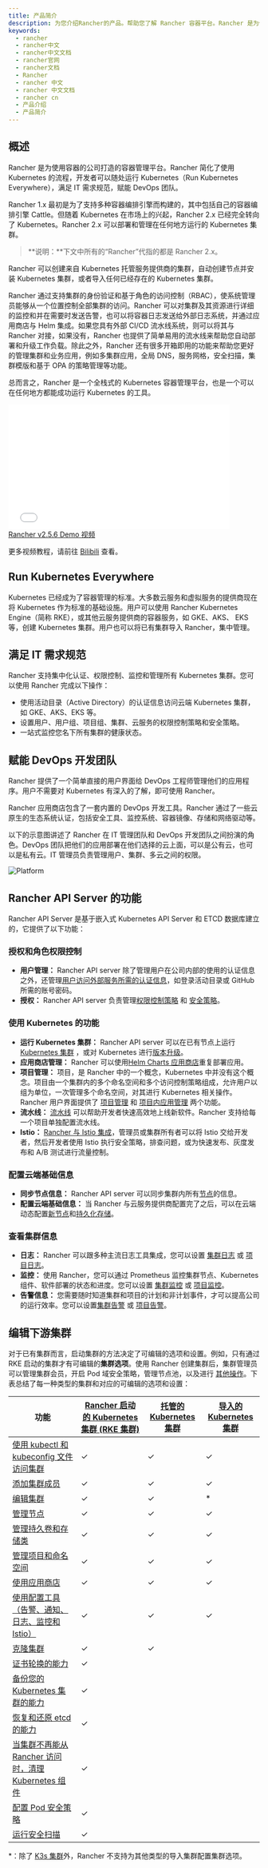 ```yaml
---
title: 产品简介
description: 为您介绍Rancher的产品。帮助您了解 Rancher 容器平台。Rancher 是为使用容器的公司打造的容器管理平台。Rancher 简化了使用 Kubernetes 的流程，开发者可以随处运行 Kubernetes，满足 IT 需求规范，赋能 DevOps 团队。
keywords:
  - rancher
  - rancher中文
  - rancher中文文档
  - rancher官网
  - rancher文档
  - Rancher
  - rancher 中文
  - rancher 中文文档
  - rancher cn
  - 产品介绍
  - 产品简介
---
```


## 概述

Rancher 是为使用容器的公司打造的容器管理平台。Rancher 简化了使用 Kubernetes 的流程，开发者可以随处运行 Kubernetes（Run Kubernetes Everywhere），满足 IT 需求规范，赋能 DevOps 团队。

Rancher 1.x 最初是为了支持多种容器编排引擎而构建的，其中包括自己的容器编排引擎 Cattle。但随着 Kubernetes 在市场上的兴起，Rancher 2.x 已经完全转向了 Kubernetes。Rancher 2.x 可以部署和管理在任何地方运行的 Kubernetes 集群。

> **说明：**下文中所有的“Rancher”代指的都是 Rancher 2.x。

Rancher 可以创建来自 Kubernetes 托管服务提供商的集群，自动创建节点并安装 Kubernetes 集群，或者导入任何已经存在的 Kubernetes 集群。

Rancher 通过支持集群的身份验证和基于角色的访问控制（RBAC），使系统管理员能够从一个位置控制全部集群的访问。Rancher 可以对集群及其资源进行详细的监控和并在需要时发送告警，也可以将容器日志发送给外部日志系统，并通过应用商店与 Helm 集成。如果您具有外部 CI/CD 流水线系统，则可以将其与 Rancher 对接，如果没有，Rancher 也提供了简单易用的流水线来帮助您自动部署和升级工作负载。除此之外，Rancher 还有很多开箱即用的功能来帮助您更好的管理集群和业务应用，例如多集群应用，全局 DNS，服务网格，安全扫描，集群模版和基于 OPA 的策略管理等功能。

总而言之，Rancher 是一个全栈式的 Kubernetes 容器管理平台，也是一个可以在任何地方都能成功运行 Kubernetes 的工具。

<div class="text-center">
<iframe width="444" height="250" src="//player.bilibili.com/player.html?aid=802107543&bvid=BV1Ey4y1E77g&cid=307605166&page=1" scrolling="no" border="0" frameborder="no" framespacing="0" allowfullscreen="true"> </iframe>
</div>
<div class="text-center">
<a href="https://www.bilibili.com/video/BV1Ey4y1E77g"> Rancher v2.5.6 Demo 视频 </a>
</div>

更多视频教程，请前往 [Bilibili](https://space.bilibili.com/430496045/video?tid=0&page=1&keyword=&order=pubdate) 查看。

## Run Kubernetes Everywhere

Kubernetes 已经成为了容器管理的标准。大多数云服务和虚拟服务的提供商现在将 Kubernetes 作为标准的基础设施。用户可以使用 Rancher Kubernetes Engine（简称 RKE），或其他云服务提供商的容器服务，如 GKE、AKS、 EKS 等，创建 Kubernetes 集群。用户也可以将已有集群导入 Rancher，集中管理。

## 满足 IT 需求规范

Rancher 支持集中化认证、权限控制、监控和管理所有 Kubernetes 集群。您可以使用 Rancher 完成以下操作：

- 使用活动目录（Active Directory）的认证信息访问云端 Kubernetes 集群，如 GKE、AKS、EKS 等。
- 设置用户、用户组、项目组、集群、云服务的权限控制策略和安全策略。
- 一站式监控您名下所有集群的健康状态。

## 赋能 DevOps 开发团队

Rancher 提供了一个简单直接的用户界面给 DevOps 工程师管理他们的应用程序。用户不需要对 Kubernetes 有深入的了解，即可使用 Rancher。

Rancher 应用商店包含了一套内置的 DevOps 开发工具。Rancher 通过了一些云原生的生态系统认证，包括安全工具、监控系统、容器镜像、存储和网络驱动等。

以下的示意图讲述了 Rancher 在 IT 管理团队和 DevOps 开发团队之间扮演的角色。DevOps 团队把他们的应用部署在他们选择的云上面，可以是公有云，也可以是私有云。IT 管理员负责管理用户、集群、多云之间的权限。

![Platform](/img/rancher/platform.png)

## Rancher API Server 的功能

Rancher API Server 是基于嵌入式 Kubernetes API Server 和 ETCD 数据库建立的，它提供了以下功能：

### 授权和角色权限控制

- **用户管理：** Rancher API server 除了管理用户在公司内部的使用的认证信息之外，还管理[用户访问外部服务所需的认证信息](/docs/rancher2.5/admin-settings/authentication/_index)，如登录活动目录或 GitHub 所需的账号密码。
- **授权：** Rancher API server 负责管理[权限控制策略](/docs/rancher2.5/admin-settings/rbac/_index) 和 [安全策略](/docs/rancher2.5/admin-settings/pod-security-policies/_index)。

### 使用 Kubernetes 的功能

- **运行 Kubernetes 集群：** Rancher API server 可以在已有节点上运行 [Kubernetes 集群](/docs/rancher2.5/cluster-provisioning/_index) ，或对 Kubernetes 进行[版本升级](/docs/rancher2.5/cluster-admin/upgrading-kubernetes/_index)。
- **应用商店管理：** Rancher 可以使用[Helm Charts 应用商店](/docs/rancher2.5/helm-charts/legacy-catalogs/_index)重复部署应用。
- **项目管理：** 项目，是 Rancher 中的一个概念，Kubernetes 中并没有这个概念。项目由一个集群内的多个命名空间和多个访问控制策略组成，允许用户以组为单位，一次管理多个命名空间，对其进行 Kubernetes 相关操作。Rancher 用户界面提供了 [项目管理](/docs/rancher2.5/project-admin/_index) 和 [项目内应用管理](/docs/rancher2.5/k8s-in-rancher/_index) 两个功能。
- **流水线：** [流水线](/docs/rancher2.5/project-admin/pipelines/_index) 可以帮助开发者快速高效地上线新软件。Rancher 支持给每一个项目单独配置流水线。
- **Istio：** [Rancher 与 Istio 集成](/docs/rancher2.5/istio/2.3.x-2.4.x/_index)，管理员或集群所有者可以将 Istio 交给开发者，然后开发者使用 Istio 执行安全策略，排查问题，或为快速发布、灰度发布和 A/B 测试进行流量控制。

### 配置云端基础信息

- **同步节点信息：** Rancher API server 可以同步集群内所有[节点](/docs/rancher2.5/cluster-admin/nodes/_index)的信息。
- **配置云端基础信息：** 当 Rancher 与云服务提供商配置完了之后，可以在云端动态配置[新节点](/docs/rancher2.5/cluster-provisioning/rke-clusters/node-pools/_index)和[持久化存储](/docs/rancher2.5/cluster-admin/volumes-and-storage/_index)。

### 查看集群信息

- **日志：** Rancher 可以跟多种主流日志工具集成，您可以设置 [集群日志](/docs/rancher2.5/logging/2.0.x-2.4.x/project-logging/_index) 或 [项目日志](/docs/rancher2.5/project-admin/tools/logging/_index)。
- **监控：** 使用 Rancher，您可以通过 Prometheus 监控集群节点、Kubernetes 组件、软件部署的状态和进度。您可以设置 [集群监控](/docs/rancher2.5/cluster-admin/tools/monitoring/_index) 或 [项目监控](/docs/rancher2.5/project-admin/tools/monitoring/_index)。
- **告警信息：** 您需要随时知道集群和项目的计划和非计划事件，才可以提高公司的运行效率。您可以设置[集群告警](/docs/rancher2.5/monitoring-alerting/cluster-alerts/_index) 或 [项目告警](/docs/rancher2.5/project-admin/tools/alerts/_index)。

## 编辑下游集群

对于已有集群而言，启动集群的方法决定了可编辑的选项和设置。例如，只有通过 RKE 启动的集群才有可编辑的**集群选项**。使用 Rancher 创建集群后，集群管理员可以管理集群会员，开启 Pod 域安全策略，管理节点池，以及进行 [其他操作](/docs/rancher2.5/cluster-admin/editing-clusters/_index)。下表总结了每一种类型的集群和对应的可编辑的选项和设置：

| 功能                                                                                                                | [Rancher 启动的 Kubernetes 集群 (RKE 集群)](/docs/rancher2.5/cluster-provisioning/rke-clusters/_index) | [托管的 Kubernetes 集群](/docs/rancher2.5/cluster-provisioning/hosted-kubernetes-clusters/_index) | [导入的 Kubernetes 集群](/docs/rancher2.5/cluster-provisioning/imported-clusters/_index) |
| ------------------------------------------------------------------------------------------------------------------- | ------------------------------------------------------------------------------------------------------ | ------------------------------------------------------------------------------------------------- | ---------------------------------------------------------------------------------------- |
| [使用 kubectl 和 kubeconfig 文件访问集群](/docs/rancher2.5/cluster-admin/cluster-access/kubectl/_index)             | ✓                                                                                                      | ✓                                                                                                 | ✓                                                                                        |
| [添加集群成员](/docs/rancher2.5/cluster-admin/cluster-access/cluster-members/_index)                                | ✓                                                                                                      | ✓                                                                                                 | ✓                                                                                        |
| [编辑集群](/docs/rancher2.5/cluster-admin/editing-clusters/_index)                                                  | ✓                                                                                                      | ✓                                                                                                 | \*                                                                                       |
| [管理节点](/docs/rancher2.5/cluster-admin/nodes/_index)                                                             | ✓                                                                                                      | ✓                                                                                                 | ✓                                                                                        |
| [管理持久卷和存储类](/docs/rancher2.5/cluster-admin/volumes-and-storage/_index)                                     | ✓                                                                                                      | ✓                                                                                                 | ✓                                                                                        |
| [管理项目和命名空间](/docs/rancher2.5/cluster-admin/projects-and-namespaces/_index)                                 | ✓                                                                                                      | ✓                                                                                                 | ✓                                                                                        |
| [使用应用商店](/docs/rancher2.5/helm-charts/legacy-catalogs/_index)                                                 | ✓                                                                                                      | ✓                                                                                                 | ✓                                                                                        |
| [使用配置工具（告警、通知、日志、监控和 Istio）](#使用配置工具)                                                     | ✓                                                                                                      | ✓                                                                                                 | ✓                                                                                        |
| [克隆集群](/docs/rancher2.5/cluster-admin/cloning-clusters/_index)                                                  | ✓                                                                                                      | ✓                                                                                                 |                                                                                          |
| [证书轮换的能力](/docs/rancher2.5/cluster-admin/certificate-rotation/_index)                                        | ✓                                                                                                      |                                                                                                   |                                                                                          |
| [备份您的 Kubernetes 集群的能力](/docs/rancher2.5/cluster-admin/backing-up-etcd/_index)                             | ✓                                                                                                      |                                                                                                   |                                                                                          |
| [恢复和还原 etcd 的能力](/docs/rancher2.5/cluster-admin/restoring-etcd/_index)                                      | ✓                                                                                                      |                                                                                                   |                                                                                          |
| [当集群不再能从 Rancher 访问时，清理 Kubernetes 组件](/docs/rancher2.5/cluster-admin/cleaning-cluster-nodes/_index) | ✓                                                                                                      |                                                                                                   |                                                                                          |
| [配置 Pod 安全策略](/docs/rancher2.5/cluster-admin/pod-security-policy/_index)                                      | ✓                                                                                                      |                                                                                                   |                                                                                          |
| [运行安全扫描](/docs/rancher2.5/security/security-scan/_index)                                                      | ✓                                                                                                      |                                                                                                   |                                                                                          |

\*：除了 [K3s 集群](/docs/rancher2.5/cluster-provisioning/imported-clusters/_index#导入的-K3s-集群的其他功能)外，Rancher 不支持为其他类型的导入集群配置集群选项。
